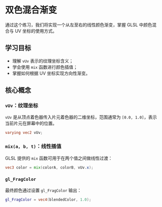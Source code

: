 # 双色混合渐变

通过这个练习，我们将实现一个从左至右的线性颜色渐变，掌握 GLSL 中颜色混合与 UV 坐标的使用方式。

## 学习目标

- 理解 `vUv` 表示的纹理坐标含义；
- 学会使用 `mix` 函数进行颜色插值；
- 掌握如何根据 UV 坐标实现方向性渐变。

## 核心概念

### `vUv`：纹理坐标

`vUv` 是从顶点着色器传入片元着色器的二维坐标，范围通常为 `[0.0, 1.0]`，表示当前片元在屏幕中的位置。

```glsl
varying vec2 vUv;
```

### `mix(a, b, t)`：线性插值

GLSL 提供的 `mix` 函数可用于在两个值之间做线性过渡：

```glsl
vec3 color = mix(colorA, colorB, vUv.x);
```

### `gl_FragColor`

最终颜色通过设置 `gl_FragColor` 输出：

```glsl
gl_FragColor = vec4(blendedColor, 1.0);
```